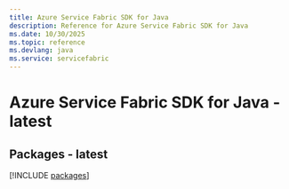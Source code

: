 ```yaml
---
title: Azure Service Fabric SDK for Java
description: Reference for Azure Service Fabric SDK for Java
ms.date: 10/30/2025
ms.topic: reference
ms.devlang: java
ms.service: servicefabric
---
```

# Azure Service Fabric SDK for Java - latest
## Packages - latest
[!INCLUDE [packages](service-fabric-index.md)]